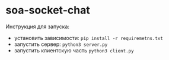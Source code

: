 # soa-socket-chat

Инструкция для запуска:
 - установить зависимости: `pip install -r requiremetns.txt`
 - запустить сервер: `python3 server.py`
 - запустить клиентскую часть `python3 client.py`
